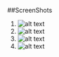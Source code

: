 ##ScreenShots

1. ![alt text](https://monosnap.com/file/7FM4bTjFgePX7ShuHpujwxW2Vza2kx)
2. ![alt text](https://monosnap.com/file/gTI0yOpWONKuZy2LcxMmPH0TOgo8jE)
3. ![alt text](https://monosnap.com/file/AMToVnHY4i714ktL4GxMsadgI0c1cm)
4. ![alt text](https://monosnap.com/file/0FP6Y0Gdt4p4qOIcHiX8bL4DLnLlRp)
